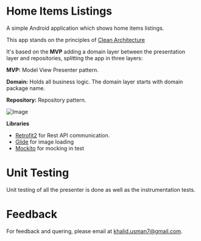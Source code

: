 # Home Items Listings

A simple Android application which shows home items listings.


 This app stands on the principles of [Clean Architecture](https://8thlight.com/blog/uncle-bob/2012/08/13/the-clean-architecture.html) 
 
 
 It's based on the **MVP**  adding a domain layer between the presentation layer and repositories,
 splitting the app in three layers:
 
 **MVP:** Model View Presenter pattern.
 
 
 **Domain:** Holds all business logic. The domain layer starts with domain package name.
  
 
 **Repository:** Repository pattern.
 
  ![Image](https://raw.githubusercontent.com/wiki/googlesamples/android-architecture/images/mvp-clean.png)
 
 
 **Libraries**
*  [Retrofit2](http://square.github.io/retrofit/) for Rest API communication.
*  [Glide](https://github.com/bumptech/glide) for image loading
*  [Mockito](http://site.mockito.org) for mocking in test 
 
 
 
 


# Unit Testing
Unit testing of all the presenter is done  as well as the instrumentation tests.




# Feedback
For feedback and quering, please email at khalid.usman7@gmail.com.
